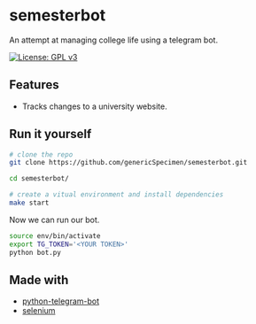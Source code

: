# semesterbot

An attempt at managing college life using a telegram bot.

[![License: GPL v3](https://img.shields.io/badge/License-GPLv3-blue.svg)](https://www.gnu.org/licenses/gpl-3.0)

## Features

* Tracks changes to a university website.

## Run it yourself

```bash
# clone the repo
git clone https://github.com/genericSpecimen/semesterbot.git

cd semesterbot/

# create a vitual environment and install dependencies
make start
```

Now we can run our bot.

```bash
source env/bin/activate
export TG_TOKEN='<YOUR TOKEN>'
python bot.py
```

## Made with

* [python-telegram-bot](https://python-telegram-bot.org/)
* [selenium](https://selenium-python.readthedocs.io/)
